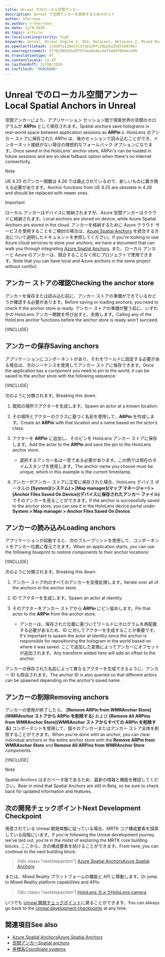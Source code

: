 ```yaml
---
title: Unreal でのローカル空間アンカー
description: Unreal で空間アンカーを使用するためのガイド
author: hferrone
ms.author: v-hferrone
ms.date: 12/9/2020
ms.topic: article
ms.localizationpriority: high
keywords: Unreal, Unreal Engine 4, UE4, HoloLens, HoloLens 2, Mixed Reality, 開発, 機能, ドキュメント, ガイド, ホログラム, 空間アンカー, Mixed Reality ヘッドセット, Windows Mixed Reality ヘッドセット, 仮想現実ヘッドセット
ms.openlocfilehash: 1c9d9fa119e57c57ab126fc26a26a35d75e07db7
ms.sourcegitcommit: f2782d0925b2075fdaa0a4ecdef3dd4f0b4e1e99
ms.translationtype: HT
ms.contentlocale: ja-JP
ms.lasthandoff: 12/09/2020
ms.locfileid: "96926086"
---
```

# <a name="local-spatial-anchors-in-unreal"></a><span data-ttu-id="78340-104">Unreal でのローカル空間アンカー</span><span class="sxs-lookup"><span data-stu-id="78340-104">Local Spatial Anchors in Unreal</span></span>

<span data-ttu-id="78340-105">空間アンカーにより、アプリケーション セッション間で現実世界の空間のホログラムが **ARPin** として保存されます。</span><span class="sxs-lookup"><span data-stu-id="78340-105">Spatial anchors save holograms in real-world space between application sessions as **ARPin** s.</span></span> <span data-ttu-id="78340-106">HoloLens のアンカー ストアに保存された ARPin は、後のセッションで読み込むことができ、インターネット接続がない場合の理想的なフォールバック オプションになります。</span><span class="sxs-lookup"><span data-stu-id="78340-106">Once saved in the HoloLens' anchor store, ARPin's can be loaded in future sessions and are an ideal fallback option when there's no internet connectivity.</span></span>

> [!NOTE]
> <span data-ttu-id="78340-107">UE 4.25 のアンカー関数は 4.26 では廃止されているので、新しいものに置き換える必要があります。</span><span class="sxs-lookup"><span data-stu-id="78340-107">Anchor functions from UE 4.25 are obsolete in 4.26 and should be replaced with newer ones.</span></span> 

> [!IMPORTANT]
> <span data-ttu-id="78340-108">ローカル アンカーはデバイスに格納されますが、Azure 空間アンカーはクラウドに格納されます。</span><span class="sxs-lookup"><span data-stu-id="78340-108">Local anchors are stored on device, while Azure Spatial Anchors are stored in the cloud.</span></span> <span data-ttu-id="78340-109">アンカーを格納するために Azure クラウド サービスを使用することをご検討の場合は、[Azure Spatial Anchors](unreal-azure-spatial-anchors.md) を統合する方法について説明したドキュメントを参照してください。</span><span class="sxs-lookup"><span data-stu-id="78340-109">If you're looking to use Azure cloud services to store your anchors, we have a document that can walk you through integrating [Azure Spatial Anchors](unreal-azure-spatial-anchors.md).</span></span> <span data-ttu-id="78340-110">また、ローカル アンカーと Azure のアンカーは、競合することなく同じプロジェクトで使用できます。</span><span class="sxs-lookup"><span data-stu-id="78340-110">Note that you can have local and Azure anchors in the same project without conflict.</span></span>

## <a name="checking-the-anchor-store"></a><span data-ttu-id="78340-111">アンカー ストアの確認</span><span class="sxs-lookup"><span data-stu-id="78340-111">Checking the anchor store</span></span>

<span data-ttu-id="78340-112">アンカーを保存または読み込む前に、アンカー ストアの準備ができているかどうか確認する必要があります。</span><span class="sxs-lookup"><span data-stu-id="78340-112">Before saving or loading anchors, you need to check if the anchor store is ready.</span></span>  <span data-ttu-id="78340-113">アンカー ストアの準備が整う前に、いずれかの HoloLens アンカー関数を呼び出すと、失敗します。</span><span class="sxs-lookup"><span data-stu-id="78340-113">Calling any of the HoloLens anchor functions before the anchor store is ready won't succeed.</span></span>  

[!INCLUDE[](includes/tabs-sa-1.md)]

## <a name="saving-anchors"></a><span data-ttu-id="78340-114">アンカーの保存</span><span class="sxs-lookup"><span data-stu-id="78340-114">Saving anchors</span></span>

<span data-ttu-id="78340-115">アプリケーションにコンポーネントがあり、それをワールドに固定する必要がある場合は、次のシーケンスを使用してアンカー ストアに保存できます。</span><span class="sxs-lookup"><span data-stu-id="78340-115">Once the application has a component you need to pin to the world, it can be saved to the anchor store with the following sequence:</span></span> 

[!INCLUDE[](includes/tabs-sa-2.md)]

<span data-ttu-id="78340-116">次のように分類されます。</span><span class="sxs-lookup"><span data-stu-id="78340-116">Breaking this down:</span></span>
1. <span data-ttu-id="78340-117">既知の場所でアクターを生成します。</span><span class="sxs-lookup"><span data-stu-id="78340-117">Spawn an actor at a known location.</span></span>
2. <span data-ttu-id="78340-118">その場所とアクターのクラスに基づく名前を使用して、**ARPin** を作成します。</span><span class="sxs-lookup"><span data-stu-id="78340-118">Create an **ARPin** with that location and a name based on the actor’s class.</span></span> 
3. <span data-ttu-id="78340-119">アクターを **ARPin** に追加し、そのピンを HoloLens アンカー ストアに保存します。</span><span class="sxs-lookup"><span data-stu-id="78340-119">Add the actor to the **ARPin** and save the pin to the HoloLens anchor store.</span></span>  
    * <span data-ttu-id="78340-120">選択するアンカー名は一意である必要があります。この例では現在のタイムスタンプを使用します。</span><span class="sxs-lookup"><span data-stu-id="78340-120">The anchor name you choose must be unique, which in this example is the current timestamp.</span></span> 

4. <span data-ttu-id="78340-121">アンカーがアンカー ストアに正常に保存された場合、HoloLens デバイス ポータルの **[System]\(システム\) > [Map manager]\(マップ マネージャー\) > [Anchor Files Saved On Device]\(デバイスに保存されたアンカー ファイル\)** でそのアンカーを見ることができます。</span><span class="sxs-lookup"><span data-stu-id="78340-121">If the anchor is successfully saved to the anchor store, you can see it in the HoloLens device portal under **System > Map manager > Anchor Files Saved On Device**.</span></span> 

## <a name="loading-anchors"></a><span data-ttu-id="78340-122">アンカーの読み込み</span><span class="sxs-lookup"><span data-stu-id="78340-122">Loading anchors</span></span>

<span data-ttu-id="78340-123">アプリケーションが起動すると、次のブループリントを使用して、コンポーネントをアンカー位置に復元できます。</span><span class="sxs-lookup"><span data-stu-id="78340-123">When an application starts, you can use the following blueprint to restore components to their anchor locations:</span></span>

[!INCLUDE[](includes/tabs-sa-3.md)]

<span data-ttu-id="78340-124">次のように分類されます。</span><span class="sxs-lookup"><span data-stu-id="78340-124">Breaking this down:</span></span>
1. <span data-ttu-id="78340-125">アンカー ストア内のすべてのアンカーを反復処理します。</span><span class="sxs-lookup"><span data-stu-id="78340-125">Iterate over all of the anchors in the anchor store.</span></span> 
2. <span data-ttu-id="78340-126">ID でアクターを生成します。</span><span class="sxs-lookup"><span data-stu-id="78340-126">Spawn an actor at identity.</span></span>
3. <span data-ttu-id="78340-127">そのアクターをアンカー ストアから **ARPin** にピン留めします。</span><span class="sxs-lookup"><span data-stu-id="78340-127">Pin that actor to the **ARPin** from the anchor store.</span></span>  

    * <span data-ttu-id="78340-128">アンカーは、保存された位置に基づいてワールドにホログラムを再配置する必要があるため、ID に対してアクターを生成することが重要です。</span><span class="sxs-lookup"><span data-stu-id="78340-128">It's important to spawn the actor at identity since the anchor is responsible for repositioning the hologram in the world based on where it was saved.</span></span> <span data-ttu-id="78340-129">ここで追加した変換によってアンカーにオフセットが追加されます。</span><span class="sxs-lookup"><span data-stu-id="78340-129">Any transform added here will add an offset to the anchor.</span></span> 

<span data-ttu-id="78340-130">アンカーの保存された名前によって異なるアクターを生成できるように、アンカー ID も照会されます。</span><span class="sxs-lookup"><span data-stu-id="78340-130">The anchor ID is also queried so that different actors can be spawned depending on the anchor’s saved name.</span></span> 

## <a name="removing-anchors"></a><span data-ttu-id="78340-131">アンカーの削除</span><span class="sxs-lookup"><span data-stu-id="78340-131">Removing anchors</span></span> 

<span data-ttu-id="78340-132">アンカーの使用が終了したら、 **[Remove ARPin from WMRAnchor Store]\(WMRAnchor ストアから ARPin を削除する\)** および **[Remove All ARPins from WMRAnchor Store]\(WMRAnchor ストアからすべての ARPin を削除する\)** コンポーネントを使用して、個々のアンカーまたはアンカー ストア全体を削除することができます。</span><span class="sxs-lookup"><span data-stu-id="78340-132">When you're done with an anchor, you can clear individual anchors or the entire anchor store with the **Remove ARPin from WMRAnchor Store** and **Remove All ARPins from WMRAnchor Store** components.</span></span>

[!INCLUDE[](includes/tabs-sa-4.md)]

> [!NOTE]
> <span data-ttu-id="78340-133">Spatial Anchors はまだベータ版であるため、最新の情報と機能を確認してください。</span><span class="sxs-lookup"><span data-stu-id="78340-133">Bear in mind that Spatial Anchors are still in Beta, so be sure to check back for updated information and features.</span></span>

## <a name="next-development-checkpoint"></a><span data-ttu-id="78340-134">次の開発チェックポイント</span><span class="sxs-lookup"><span data-stu-id="78340-134">Next Development Checkpoint</span></span>

<span data-ttu-id="78340-135">用意されている Unreal 開発体験に従っている場合、MRTK コア構成要素を探索している段階にいます。</span><span class="sxs-lookup"><span data-stu-id="78340-135">If you're following the Unreal development journey we've laid out, you're in the midst of exploring the MRTK core building blocks.</span></span> <span data-ttu-id="78340-136">ここから、次の構成要素を続けることができます。</span><span class="sxs-lookup"><span data-stu-id="78340-136">From here, you can continue to the next building block:</span></span> 

> [!div class="nextstepaction"]
> [<span data-ttu-id="78340-137">Azure Spatial Anchors</span><span class="sxs-lookup"><span data-stu-id="78340-137">Azure Spatial Anchors</span></span>](unreal-azure-spatial-anchors.md)

<span data-ttu-id="78340-138">または、Mixed Reality プラットフォームの機能と API に移動します。</span><span class="sxs-lookup"><span data-stu-id="78340-138">Or jump to Mixed Reality platform capabilities and APIs:</span></span>

> [!div class="nextstepaction"]
> [<span data-ttu-id="78340-139">HoloLens カメラ</span><span class="sxs-lookup"><span data-stu-id="78340-139">HoloLens camera</span></span>](unreal-hololens-camera.md)

<span data-ttu-id="78340-140">いつでも [Unreal 開発チェックポイント](unreal-development-overview.md#2-core-building-blocks)に戻ることができます。</span><span class="sxs-lookup"><span data-stu-id="78340-140">You can always go back to the [Unreal development checkpoints](unreal-development-overview.md#2-core-building-blocks) at any time.</span></span>

## <a name="see-also"></a><span data-ttu-id="78340-141">関連項目</span><span class="sxs-lookup"><span data-stu-id="78340-141">See also</span></span>
* [<span data-ttu-id="78340-142">Azure Spatial Anchors</span><span class="sxs-lookup"><span data-stu-id="78340-142">Azure Spatial Anchors</span></span>](unreal-azure-spatial-anchors.md)
* [<span data-ttu-id="78340-143">空間アンカー</span><span class="sxs-lookup"><span data-stu-id="78340-143">Spatial anchors</span></span>](../../design/spatial-anchors.md)
* [<span data-ttu-id="78340-144">座標系</span><span class="sxs-lookup"><span data-stu-id="78340-144">Coordinate systems</span></span>](../../design/coordinate-systems.md)
